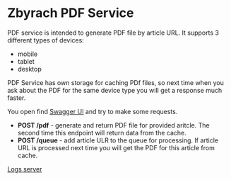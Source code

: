 # Zbyrach PDF Service

PDF service is intended to generate PDF file by article URL. It supports 3 different  types of devices:

* mobile 
* tablet
* desktop

PDF Service has own storage for caching PDf files, so next time when you ask about the PDF for the same device type you will get a response much faster.

You open find [Swagger UI](https://zbyrach-pdf-service.herokuapp.com/index.html) and try to make some requests.

* **POST ​/pdf** - generate and return PDF file for provided aritcle. The second time this endpoint will return data from the cache.
* **POST ​/queue** - add article ULR to the queue for processing. If article URL is processed next time you will get the PDF for this article from cache.

[Logs server](https://addons-sso.heroku.com/apps/779fd86e-0618-465e-854d-ff252ea1b5fe/addons/6de0a448-4def-4101-9eee-86384f1b50b8)
